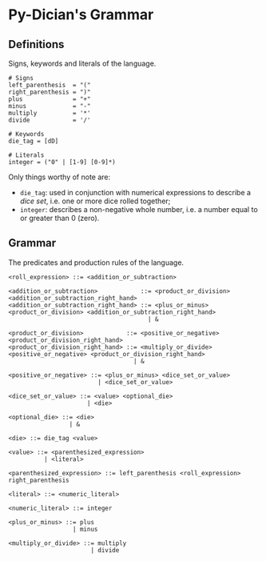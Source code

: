 # Py-Dician's Grammar

## Definitions

Signs, keywords and literals of the language.

```
# Signs
left_parenthesis  = "("
right_parenthesis = ")"
plus              = "+"
minus             = "-"
multiply          = '*'
divide            = '/'

# Keywords
die_tag = [dD]

# Literals
integer = ("0" | [1-9] [0-9]*)
```

Only things worthy of note are:

- `die_tag`: used in conjunction with numerical expressions to describe a _dice set_, i.e. one or more dice rolled together;
- `integer`: describes a non-negative whole number, i.e. a number equal to or greater than 0 (zero).

## Grammar

The predicates and production rules of the language.

```
<roll_expression> ::= <addition_or_subtraction>

<addition_or_subtraction>            ::= <product_or_division> <addition_or_subtraction_right_hand>
<addition_or_subtraction_right_hand> ::= <plus_or_minus> <product_or_division> <addition_or_subtraction_right_hand>
                                       | &

<product_or_division>            ::= <positive_or_negative> <product_or_division_right_hand>
<product_or_division_right_hand> ::= <multiply_or_divide> <positive_or_negative> <product_or_division_right_hand>
                                   | &

<positive_or_negative> ::= <plus_or_minus> <dice_set_or_value>
                         | <dice_set_or_value>

<dice_set_or_value> ::= <value> <optional_die>
                      | <die>

<optional_die> ::= <die>
                 | &

<die> ::= die_tag <value>

<value> ::= <parenthesized_expression>
          | <literal>

<parenthesized_expression> ::= left_parenthesis <roll_expression> right_parenthesis

<literal> ::= <numeric_literal>

<numeric_literal> ::= integer

<plus_or_minus> ::= plus
                  | minus

<multiply_or_divide> ::= multiply
                       | divide
```
